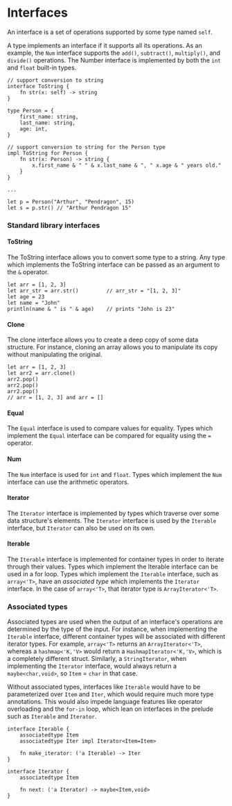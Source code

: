 # Interfaces

An interface is a set of operations supported by some type named `self`.

A type implements an interface if it supports all its operations.
As an example, the `Num` interface supports the `add()`, `subtract()`, `multiply()`, and `divide()` operations.
The Number interface is implemented by both the `int` and `float` built-in types.

```
// support conversion to string
interface ToString {
    fn str(x: self) -> string
}

type Person = {
    first_name: string,
    last_name: string,
    age: int,
}

// support conversion to string for the Person type
impl ToString for Person {
    fn str(x: Person) -> string {
        x.first_name & " " & x.last_name & ", " x.age & " years old."
    }
}

...

let p = Person("Arthur", "Pendragon", 15)
let s = p.str() // "Arthur Pendragon 15"

```

### Standard library interfaces

#### ToString

The ToString interface allows you to convert some type to a string.
Any type which implements the ToString interface can be passed as an argument to the `&` operator.

```
let arr = [1, 2, 3]
let arr_str = arr.str()         // arr_str = "[1, 2, 3]"
let age = 23
let name = "John"
println(name & " is " & age)    // prints "John is 23"
```

#### Clone

The clone interface allows you to create a deep copy of some data structure.
For instance, cloning an array allows you to manipulate its copy without manipulating the original.

```
let arr = [1, 2, 3]
let arr2 = arr.clone()
arr2.pop()
arr2.pop()
arr2.pop()
// arr = [1, 2, 3] and arr = []
```

#### Equal

The `Equal` interface is used to compare values for equality.
Types which implement the `Equal` interface can be compared for equality using the `=` operator.

#### Num

The `Num` interface is used for `int` and `float`.
Types which implement the `Num` interface can use the arithmetic operators.

#### Iterator

The `Iterator` interface is implemented by types which traverse over some data structure's elements.
The `Iterator` interface is used by the `Iterable` interface, but `Iterator` can also be used on its own.

#### Iterable

The `Iterable` interface is implemented for container types in order to iterate through their values.
Types which implement the Iterable interface can be used in a for loop. Types which implement the `Iterable` interface,
such as `array<'T>`, have an _associated type_ which implements
the `Iterator` interface. In the case of `array<'T>`, that iterator type is `ArrayIterator<'T>`.

### Associated types

Associated types are used when the output of an interface's operations are determined by the type of the input.
For instance, when implementing the `Iterable` interface, different container types will be associated with different
iterator types.
For example, `array<'T>` returns an `ArrayIterator<'T>`, whereas a `hashmap<'K,'V>` would return a
`HashmapIterator<'K,'V>`, which is a completely different struct.
Similarly, a `StringIterator`, when implementing the `Iterator` interface, would always return a `maybe<char,void>`, so
`Item` = `char` in that case.

Without associated types, interfaces like `Iterable` would have to be parameterized over `Item` and `Iter`,
which would require much more type annotations. This would also impede language features like operator overloading and
the `for-in` loop, which lean on interfaces in the prelude such as `Iterable` and `Iterator`.

```
interface Iterable {
    associatedtype Item
    associatedtype Iter impl Iterator<Item=Item>

    fn make_iterator: ('a Iterable) -> Iter
}

interface Iterator {
    associatedtype Item

    fn next: ('a Iterator) -> maybe<Item,void>
}
```